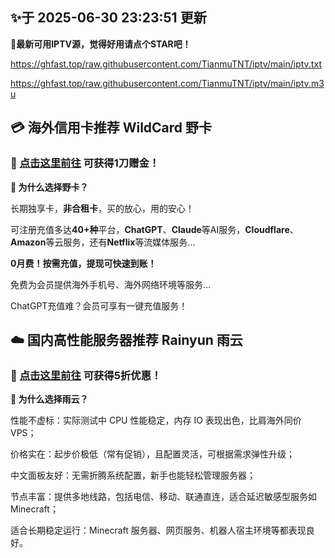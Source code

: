 ## ✨于 2025-06-30 23:23:51 更新
**🎉最新可用IPTV源，觉得好用请点个STAR吧！**

https://ghfast.top/raw.githubusercontent.com/TianmuTNT/iptv/main/iptv.txt

https://ghfast.top/raw.githubusercontent.com/TianmuTNT/iptv/main/iptv.m3u

## 💳 海外信用卡推荐 WildCard 野卡
### 🌟 [点击这里前往](https://github.com/TianmuTNT/awesome-digital-lifestyle/blob/main/credit-and-ai.md) 可获得1刀赠金！
**🚀 为什么选择野卡？**

长期独享卡，**非合租卡**，买的放心，用的安心！

可注册充值多达**40+种**平台，**ChatGPT**、**Claude**等AI服务，**Cloudflare**、**Amazon**等云服务，还有**Netflix**等流媒体服务...

**0月费！按需充值，提现可快速到账！**

免费为会员提供海外手机号、海外网络环境等服务...

ChatGPT充值难？会员可享有一键充值服务！

## ☁️ 国内高性能服务器推荐 Rainyun 雨云
### 🌟 [点击这里前往](https://github.com/TianmuTNT/awesome-digital-lifestyle/blob/main/cloud-and-vps.md) 可获得5折优惠！
**🚀 为什么选择雨云？**

性能不虚标：实际测试中 CPU 性能稳定，内存 IO 表现出色，比肩海外同价 VPS；

价格实在：起步价极低（常有促销），且配置灵活，可根据需求弹性升级；

中文面板友好：无需折腾系统配置，新手也能轻松管理服务器；

节点丰富：提供多地线路，包括电信、移动、联通直连，适合延迟敏感型服务如 Minecraft；

适合长期稳定运行：Minecraft 服务器、网页服务、机器人宿主环境等都表现良好。
